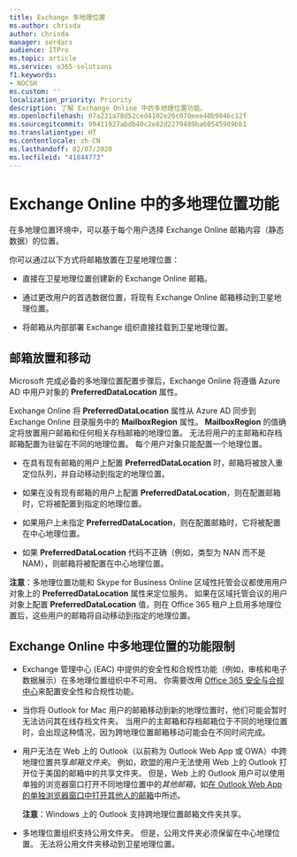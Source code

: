 ```yaml
---
title: Exchange 多地理位置
ms.author: chrisda
author: chrisda
manager: serdars
audience: ITPro
ms.topic: article
ms.service: o365-solutions
f1.keywords:
- NOCSH
ms.custom: ''
localization_priority: Priority
description: 了解 Exchange Online 中的多地理位置功能。
ms.openlocfilehash: 07a231a78d52ced4102e26c070eee40b9846c12f
ms.sourcegitcommit: 99411927abdb40c2e82d2279489ba60545989bb1
ms.translationtype: HT
ms.contentlocale: zh-CN
ms.lasthandoff: 02/07/2020
ms.locfileid: "41844773"
---
```

# <a name="multi-geo-capabilities-in-exchange-online"></a>Exchange Online 中的多地理位置功能

在多地理位置环境中，可以基于每个用户选择 Exchange Online 邮箱内容（静态数据）的位置。

你可以通过以下方式将邮箱放置在卫星地理位置：

- 直接在卫星地理位置创建新的 Exchange Online 邮箱。

- 通过更改用户的首选数据位置，将现有 Exchange Online 邮箱移动到卫星地理位置。

- 将邮箱从内部部署 Exchange 组织直接挂载到卫星地理位置。

## <a name="mailbox-placement-and-moves"></a>邮箱放置和移动

Microsoft 完成必备的多地理位置配置步骤后，Exchange Online 将遵循 Azure AD 中用户对象的 **PreferredDataLocation** 属性。

Exchange Online 将 **PreferredDataLocation** 属性从 Azure AD 同步到 Exchange Online 目录服务中的 **MailboxRegion** 属性。 **MailboxRegion** 的值确定将放置用户邮箱和任何相关存档邮箱的地理位置。 无法将用户的主邮箱和存档邮箱配置为驻留在不同的地理位置。 每个用户对象只能配置一个地理位置。

- 在具有现有邮箱的用户上配置 **PreferredDataLocation** 时，邮箱将被放入重定位队列，并自动移动到指定的地理位置。

- 如果在没有现有邮箱的用户上配置 **PreferredDataLocation**，则在配置邮箱时，它将被配置到指定的地理位置。

- 如果用户上未指定 **PreferredDataLocation**，则在配置邮箱时，它将被配置在中心地理位置。

- 如果 **PreferredDataLocation** 代码不正确（例如，类型为 NAN 而不是 NAM），则邮箱将被配置在中心地理位置。

**注意**：多地理位置功能和 Skype for Business Online 区域性托管会议都使用用户对象上的 **PreferredDataLocation** 属性来定位服务。 如果在区域托管会议的用户对象上配置 **PreferredDataLocation** 值，则在 Office 365 租户上启用多地理位置后，这些用户的邮箱将自动移动到指定的地理位置。

## <a name="feature-limitations-for-multi-geo-in-exchange-online"></a>Exchange Online 中多地理位置的功能限制

- Exchange 管理中心 (EAC) 中提供的安全性和合规性功能（例如，审核和电子数据展示）在多地理位置组织中不可用。 你需要改用 [Office 365 安全与合规中心](https://support.office.com/article/7e696a40-b86b-4a20-afcc-559218b7b1b8)来配置安全性和合规性功能。

- 当你将 Outlook for Mac 用户的邮箱移动到新的地理位置时，他们可能会暂时无法访问其在线存档文件夹。 当用户的主邮箱和存档邮箱位于不同的地理位置时，会出现这种情况，因为跨地理位置邮箱移动可能会在不同时间完成。

- 用户无法在 Web 上的 Outlook（以前称为 Outlook Web App 或 OWA）中跨地理位置共享*邮箱文件夹*。 例如，欧盟的用户无法使用 Web 上的 Outlook 打开位于美国的邮箱中的共享文件夹。 但是，Web 上的 Outlook 用户可以使用单独的浏览器窗口打开不同地理位置中的*其他邮箱*，如[在 Outlook Web App 的单独浏览器窗口中打开其他人的邮箱](https://support.office.com/article/A909AD30-E413-40B5-A487-0EA70B763081#__toc372210362)中所述。

  **注意**：Windows 上的 Outlook 支持跨地理位置邮箱文件夹共享。

- 多地理位置组织支持公用文件夹。 但是，公用文件夹必须保留在中心地理位置。 无法将公用文件夹移动到卫星地理位置。
